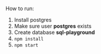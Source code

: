 How to run:
1. Install postgres
2. Make sure user **postgres** exists
3. Create database **sql-playground**
4. `npm install`
5. `npm start`
